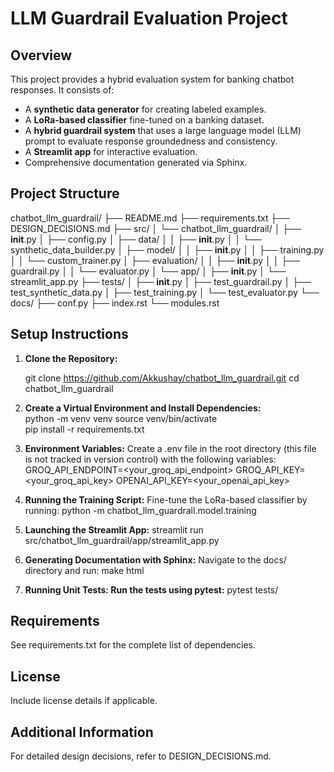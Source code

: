 # LLM Guardrail Evaluation Project

## Overview
This project provides a hybrid evaluation system for banking chatbot responses. It consists of:
- A **synthetic data generator** for creating labeled examples.
- A **LoRa-based classifier** fine-tuned on a banking dataset.
- A **hybrid guardrail system** that uses a large language model (LLM) prompt to evaluate response groundedness and consistency.
- A **Streamlit app** for interactive evaluation.
- Comprehensive documentation generated via Sphinx.

## Project Structure
chatbot_llm_guardrail/
├── README.md
├── requirements.txt
├── DESIGN_DECISIONS.md
├── src/
│   └── chatbot_llm_guardrail/
│       ├── __init__.py
│       ├── config.py
│       ├── data/
│       │   ├── __init__.py
│       │   └── synthetic_data_builder.py
│       ├── model/
│       │   ├── __init__.py
│       │   ├── training.py
│       │   └── custom_trainer.py
│       ├── evaluation/
│       │   ├── __init__.py
│       │   ├── guardrail.py
│       │   └── evaluator.py
│       └── app/
│           ├── __init__.py
│           └── streamlit_app.py
├── tests/
│   ├── __init__.py
│   ├── test_guardrail.py
│   ├── test_synthetic_data.py
│   ├── test_training.py
│   └── test_evaluator.py
└── docs/
    ├── conf.py
    ├── index.rst
    └── modules.rst



## Setup Instructions

1. **Clone the Repository:**

	git clone https://github.com/Akkushay/chatbot_llm_guardrail.git
	cd chatbot_llm_guardrail

2. **Create a Virtual Environment and Install Dependencies:**	
	python -m venv venv
	source venv/bin/activate  
	pip install -r requirements.txt

3. **Environment Variables:** Create a .env file in the root directory (this file is not tracked in version control) with the following variables:
	GROQ_API_ENDPOINT=<your_groq_api_endpoint>
	GROQ_API_KEY=<your_groq_api_key>
	OPENAI_API_KEY=<your_openai_api_key>

4. **Running the Training Script:** Fine-tune the LoRa-based classifier by running:
	python -m chatbot_llm_guardrail.model.training


5. **Launching the Streamlit App:**
	streamlit run src/chatbot_llm_guardrail/app/streamlit_app.py


6. **Generating Documentation with Sphinx:** Navigate to the docs/ directory and run:
	make html

7. **Running Unit Tests: Run the tests using pytest:**
	pytest tests/


## Requirements
See requirements.txt for the complete list of dependencies.

## License
Include license details if applicable.

## Additional Information
For detailed design decisions, refer to DESIGN_DECISIONS.md.
